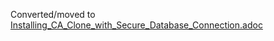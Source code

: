 Converted/moved to [Installing_CA_Clone_with_Secure_Database_Connection.adoc](../ca/Installing_CA_Clone_with_Secure_Database_Connection.adoc)